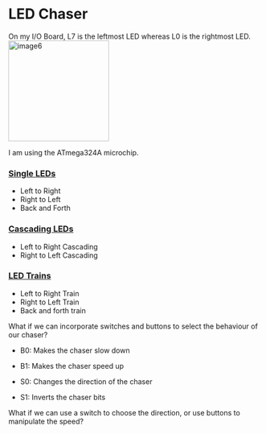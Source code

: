 # LED Chaser

On my I/O Board, L7 is the leftmost LED whereas L0 is the rightmost LED.
<img height="200" alt="image6" src="https://github.com/user-attachments/assets/435ce91c-e971-4054-89fc-28b047778e84" />

I am using the ATmega324A microchip.

### <a href="Single-LEDs/README.md"> Single LEDs </a>
- Left to Right
- Right to Left
- Back and Forth

### <a href="Cascading-LEDs/README.md"> Cascading LEDs </a>
- Left to Right Cascading
- Right to Left Cascading

### <a href="LED-Train/README.md"> LED Trains </a>
- Left to Right Train
- Right to Left Train
- Back and forth train

What if we can incorporate switches and buttons to select the behaviour of our chaser? 

- B0: Makes the chaser slow down
- B1: Makes the chaser speed up

- S0: Changes the direction of the chaser
- S1: Inverts the chaser bits
  
What if we can use a switch to choose the direction, or use buttons to manipulate the speed?


